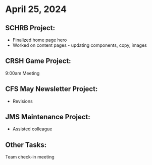 # April 25, 2024

## SCHRB Project:

- Finalized home page hero
- Worked on content pages - updating components, copy, images

## CRSH Game Project:

9:00am Meeting

## CFS May Newsletter Project:

- Revisions

## JMS Maintenance Project:

- Assisted colleague

## Other Tasks:

Team check-in meeting

